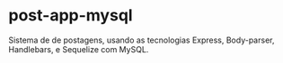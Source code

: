 # post-app-mysql
Sistema de de postagens, usando as tecnologias Express, Body-parser, Handlebars,  e Sequelize com MySQL.
